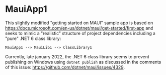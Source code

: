 # MauiApp1
This slightly modified "getting started on MAUI" sample app is based on
https://docs.microsoft.com/en-us/dotnet/maui/get-started/first-app
and seeks to mimic a "realistic" structure of project dependencies
including a "pure" .NET 6 class library:
```
MauiApp1 --> MauiLib1 --> ClassLibrary1
```
Currently, late january 2022, the .NET 6 class library seems to prevent
publishing on Windows using ```dotnet publish``` as discussed in the comments
of this issue: https://github.com/dotnet/maui/issues/4329.
